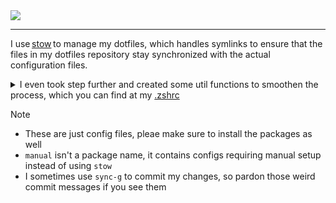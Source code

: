 <div>
  <img src="https://socialify.git.ci/hareki/dotfiles/image?font=Source%20Code%20Pro&language=1&name=1&owner=1&pattern=Solid&theme=Auto">
</div>

<hr>

I use [stow](https://www.gnu.org/software/stow/) to manage my dotfiles, which handles symlinks to ensure that the files in my dotfiles repository stay synchronized with the actual configuration files.

<details><summary>I even took step further and created some util functions to smoothen the process, which you can find at my <a href="https://github.com/hareki/dotfiles/blob/main/zsh/.zshrc">.zshrc</a></summary>

<!-- config:start -->
  
```shell
# NOTE: Stow config
export STOW_REPO="$HOME/Repositories/personal/dotfiles"
# [S]ync-[D]otfiles
sync-d() {
    if [ -d "$STOW_REPO/$1" ]; then
        z "$STOW_REPO" || return
        stow "$1" -t ~
        z -  > /dev/null
    else
        echo "Directory $STOW_REPO/$1 does not exist."
    fi
}

_sync_d_autocomplete() {
    local -a dirs
    local repo_dir="$STOW_REPO"

    # Get a list of directories under $STOW_REPO excluding .git and feed them into completion
    dirs=(${(f)"$(fd --type d --max-depth 1 --exclude .git --base-directory $repo_dir --exec basename {})"})
    _describe 'stow directories' dirs
}
compdef _sync_d_autocomplete sync-d

# [S]ync [G]itHub
sync-g() {
  z "$STOW_REPO" || return
  
  # Check for uncommitted changes
  if git status --porcelain | grep -q .; then
    git add .
    git commit -m "Updated via sync-g at $(date +"%d/%m/%Y | %a %I:%M %p")"
    git push
  else
    # No uncommitted changes, check for unpushed commits
    if git log --branches --not --remotes | grep -q .; then
      echo "Unpushed commits found. Pushing now..."
      git push
    else
      echo "Nothing to commit, working tree clean, and all changes are pushed."
    fi
  fi

  z - || return
}
```

<!-- config:end -->

</details>

> [!Note]
> - These are just config files, pleae make sure to install the packages as well
> - `manual` isn't a package name, it contains configs requiring manual setup instead of using `stow`
> - I sometimes use `sync-g` to commit my changes, so pardon those weird commit messages if you see them
